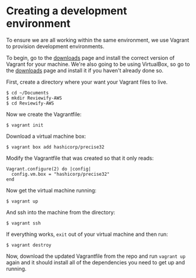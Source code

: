 # Creating a development environment

To ensure we are all working within the same environment, we use Vagrant to provision development environments.

To begin, go to the [downloads](http://www.vagrantup.com/downloads) page and install the correct version of Vagrant for your machine. We're also going to be using VirtualBox, so go to the [downloads](https://www.virtualbox.org/) page and install it if you haven't already done so.

First, create a directory where your want your Vagrant files to live.

	$ cd ~/Documents
	$ mkdir Reviewify-AWS
	$ cd Reviewify-AWS

Now we create the Vagrantfile:
	
	$ vagrant init

Download a virtual machine box:

	$ vagrant box add hashicorp/precise32

Modify the Vagrantfile that was created so that it only reads:

	Vagrant.configure(2) do |config|
      config.vm.box = "hashicorp/precise32"
    end

Now get the virtual machine running:

	$ vagrant up

And ssh into the machine from the directory:

	$ vagrant ssh

If everything works, `exit` out of your virtual machine and then run:

	$ vagrant destroy

Now, download the updated Vagrantfile from the repo and run `vagrant up` again and it should install all of the dependencies you need to get up and running. 